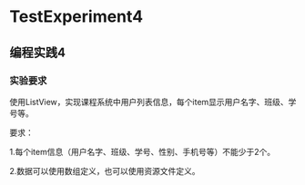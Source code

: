 # TestExperiment4
## 编程实践4
### 实验要求
使用ListView，实现课程系统中用户列表信息，每个item显示用户名字、班级、学号等。

要求：

1.每个item信息（用户名字、班级、学号、性别、手机号等）不能少于2个。

2.数据可以使用数组定义，也可以使用资源文件定义。
